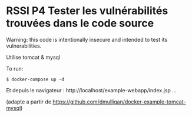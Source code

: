# RSSI P4 Tester les vulnérabilités trouvées dans le code source

Warning: this code is intentionally insecure and intended to test its vulnerabilities.

Utilise tomcat & mysql

To run: 

	$ docker-compose up -d

Et depuis le navigateur : http://localhost/example-webapp/index.jsp ...

(adapte a partir de  https://github.com/dmulligan/docker-example-tomcat-mysql)